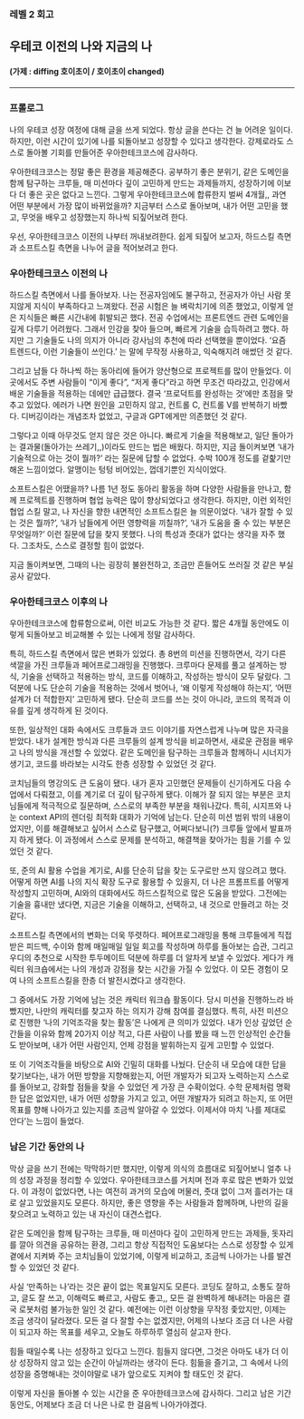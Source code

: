 ### **레벨 2 회고**

## 우테코 이전의 나와 지금의 나

#### (가제 : diffing 호이초이 / 호이초이 changed)

---

### **프롤로그**

나의 우테코 성장 여정에 대해 글을 쓰게 되었다. 항상 글을 쓴다는 건 늘 어려운 일이다. 하지만, 이런 시간이 있기에 나를 되돌아보고 성장할 수 있다고 생각한다. 강제로라도 스스로 돌아볼 기회를 만들어준 우아한테크코스에 감사하다.

우아한테크코스는 정말 좋은 환경을 제공해준다. 공부하기 좋은 분위기, 같은 도메인을 함께 탐구하는 크루들, 매 미션마다 깊이 고민하게 만드는 과제들까지, 성장하기에 이보다 더 좋은 곳은 없다고 느낀다. 그렇게 우아한테크코스에 합류한지 벌써 4개월,, 과연 어떤 부분에서 가장 많이 바뀌었을까? 지금부터 스스로 돌아보며, 내가 어떤 고민을 했고, 무엇을 배우고 성장했는지 하나씩 되짚어보려 한다.

우선, 우아한테크코스 이전의 나부터 꺼내보려한다.
쉽게 되짚어 보고자, 하드스킬 측면과 소프트스킬 측면을 나누어 글을 적어보려고 한다.

### **우아한테크코스 이전의 나**

하드스킬 측면에서 나를 돌아보자. 나는 전공자임에도 불구하고, 전공자가 아닌 사람 못지않게 지식이 부족하다고 느껴왔다. 전공 시험은 늘 벼락치기에 의존 했었고, 이렇게 얻은 지식들은 빠른 시간내에 휘발되곤 했다. 전공 수업에서는 프론트엔드 관련 도메인을 깊게 다루기 어려웠다. 그래서 인강을 찾아 들으며, 빠르게 기술을 습득하려고 했다. 하지만 그 기술들도 나의 의지가 아니라 강사님의 추천에 따라 선택했을 뿐이었다. ‘요즘 트렌드다, 이런 기술들이 쓰인다.’ 는 말에 무작정 사용하고, 익숙해지려 애썼던 것 같다.

그리고 남들 다 하나씩 하는 동아리에 들어가 양산형으로 프로젝트를 많이 만들었다. 이곳에서도 주변 사람들이 “이게 좋다”, “저게 좋다”라고 하면 무조건 따라갔고, 인강에서 배운 기술들을 적용하는 데에만 급급했다. 결국 ‘프로덕트를 완성하는 것’에만 초점을 맞추고 있었다. 에러가 나면 원인을 고민하지 않고, 컨트롤 C, 컨트롤 V를 반복하기 바빴다. 디버깅이라는 개념조차 없었고, 구글과 GPT에게만 의존했던 것 같다.

그렇다고 이때 아무것도 얻지 않은 것은 아니다. 빠르게 기술을 적용해보고, 일단 돌아가는 결과물(돌아가는 쓰레기,,)이라도 만드는 법은 배웠다. 하지만, 지금 돌이켜보면 ‘내가 기술적으로 아는 것이 뭘까?’ 라는 질문에 답할 수 없었다. 수박 100개 정도를 겉핥기만 해온 느낌이었다. 알맹이는 텅텅 비어있는, 껍데기뿐인 지식이었다.

소프트스킬은 어땠을까? 나름 1년 정도 동아리 활동을 하며 다양한 사람들을 만나고, 함께 프로젝트를 진행하며 협업 능력은 많이 향상되었다고 생각한다. 하지만, 이런 외적인 협업 스킬 말고, 나 자신을 향한 내면적인 소프트스킬은 늘 의문이었다. ‘내가 잘할 수 있는 것은 뭘까?’, ‘내가 남들에게 어떤 영향력을 끼칠까?’, ‘내가 도움을 줄 수 있는 부분은 무엇일까?’ 이런 질문에 답을 찾지 못했다. 나의 특성과 줏대가 없다는 생각을 자주 했다. 그조차도, 스스로 결정할 힘이 없었다.

지금 돌이켜보면, 그때의 나는 굉장히 불완전하고, 조금만 흔들어도 쓰러질 것 같은 부실공사 같았다.

### **우아한테크코스 이후의 나**

우아한테크코스에 합류함으로써, 이런 비교도 가능한 것 같다. 짧은 4개월 동안에도 이렇게 되돌아보고 비교해볼 수 있는 나에게 정말 감사하다.

특히, 하드스킬 측면에서 많은 변화가 있었다. 총 8번의 미션을 진행하면서, 각기 다른 색깔을 가진 크루들과 페어프로그래밍을 진행했다. 크루마다 문제를 풀고 설계하는 방식, 기술을 선택하고 적용하는 방식, 코드를 이해하고, 작성하는 방식이 모두 달랐다. 그 덕분에 나도 단순히 기술을 적용하는 것에서 벗어나, ‘왜 이렇게 작성해야 하는지’, ‘어떤 설계가 더 적합한지’ 고민하게 됐다. 단순히 코드를 쓰는 것이 아니라, 코드의 목적과 이유를 깊게 생각하게 된 것이다.

또한, 일상적인 대화 속에서도 크루들과 코드 이야기를 자연스럽게 나누며 많은 자극을 받았다. 내가 설계한 방식과 다른 크루들의 설계 방식을 비교하면서, 새로운 관점을 배우고 나의 방식을 개선할 수 있었다. 같은 도메인을 탐구하는 크루들과 함께하니 시너지가 생기고, 코드를 바라보는 시각도 한층 성장할 수 있었던 것 같다.

코치님들의 명강의도 큰 도움이 됐다. 내가 혼자 고민했던 문제들이 신기하게도 다음 수업에서 다뤄졌고, 이를 계기로 더 깊이 탐구하게 됐다. 이해가 잘 되지 않는 부분은 코치님들에게 적극적으로 질문하며, 스스로의 부족한 부분을 채워나갔다. 특히, 시지프와 나눈 context API의 렌더링 최적화 대화가 기억에 남는다. 단순히 미션 범위 밖의 내용이었지만, 이를 해결해보고 싶어서 스스로 탐구했고, 어쩌다보니(?) 크루들 앞에서 발표까지 하게 됐다. 이 과정에서 스스로 문제를 분석하고, 해결책을 찾아가는 힘을 기를 수 있었던 것 같다.

또, 준의 AI 활용 수업을 계기로, AI를 단순히 답을 찾는 도구로만 쓰지 않으려고 했다. 어떻게 하면 AI를 나의 지식 확장 도구로 활용할 수 있을지, 더 나은 프롬프트를 어떻게 작성할지 고민하며, AI와의 대화에서도 하드스킬적으로 많은 도움을 받았다.
그전에는 기술을 흉내만 냈다면, 지금은 기술을 이해하고, 선택하고, 내 것으로 만들려고 하는 것 같다.

소프트스킬 측면에서의 변화는 더욱 뚜렷하다. 페어프로그래밍을 통해 크루들에게 직접 받은 피드백, 수이와 함께 매일매일 일일 회고를 작성하며 하루를 돌아보는 습관, 그리고 우디의 추천으로 시작한 투두메이트 덕분에 하루를 더 알차게 보낼 수 있었다. 게다가 캐릭터 워크숍에서는 나의 개성과 강점을 찾는 시간을 가질 수 있었다. 이 모든 경험이 모여 나의 소프트스킬을 한층 더 발전시켰다고 생각한다.

그 중에서도 가장 기억에 남는 것은 캐릭터 워크숍 활동이다. 당시 미션을 진행하느라 바빴지만, 나만의 캐릭터를 찾고자 하는 의지가 강해 참여를 결심했다. 특히, 사전 미션으로 진행한 ‘나의 기억조각을 찾는 활동’은 나에게 큰 의미가 있었다. 내가 인상 깊었던 순간들을 이유와 함께 20가지 이상 적고, 다른 사람이 나를 봤을 때 느낀 인상적인 순간들도 받아보며, 내가 어떤 사람인지, 언제 강점을 발휘하는지 깊게 고민할 수 있었다.

또 이 기억조각들을 바탕으로 AI와 긴밀히 대화를 나눴다. 단순히 내 모습에 대한 답을 찾기보다는, 내가 어떤 방향을 지향해왔는지, 어떤 개발자가 되고자 노력하는지 스스로를 돌아보고, 강화할 점들을 찾을 수 있었던 게 가장 큰 수확이었다. 수학 문제처럼 명확한 답은 없었지만, 내가 어떤 성향을 가지고 있고, 어떤 개발자가 되려고 하는지, 또 어떤 목표를 향해 나아가고 있는지를 조금씩 알아갈 수 있었다.
이제서야 마치 ‘나를 제대로 안다’는 느낌이 들었다.

### **남은 기간 동안의 나**

막상 글을 쓰기 전에는 막막하기만 했지만, 이렇게 의식의 흐름대로 되짚어보니 얼추 나의 성장 과정을 정리할 수 있었다. 우아한테크코스를 거치며 전과 후로 많은 변화가 있었다. 이 과정이 없었다면, 나는 여전히 과거의 모습에 머물러, 줏대 없이 그저 흘러가는 대로 살고 있었을지도 모른다. 하지만, 좋은 영향을 주는 사람들과 함께하며, 나만의 길을 찾으려고 노력하고 있는 내 자신이 대견스럽다.

같은 도메인을 함께 탐구하는 크루들, 매 미션마다 깊이 고민하게 만드는 과제들, 돗자리를 깔아 의견을 공유하는 환경, 그리고 항상 직접적인 도움보다는 스스로 성장할 수 있게 곁에서 지켜봐 주는 코치님들이 있었기에, 이렇게 비교하고, 조금씩 나아가는 나를 발견할 수 있었던 것 같다.

사실 ‘만족하는 나’라는 것은 끝이 없는 목표일지도 모른다. 코딩도 잘하고, 소통도 잘하고, 글도 잘 쓰고, 이해력도 빠르고, 사람도 좋고,, 모든 걸 완벽하게 해내려는 마음은 결국 로봇처럼 불가능한 일인 것 같다. 예전에는 이런 이상향을 무작정 좇았지만, 이제는 조금 생각이 달라졌다. 모든 걸 다 잘할 수는 없겠지만, 어제의 나보다 조금 더 나은 사람이 되고자 하는 목표를 세우고, 오늘도 하루하루 열심히 살고자 한다.

힘들 때일수록 나는 성장하고 있다고 느낀다. 힘들지 않다면, 그것은 아마도 내가 더 이상 성장하지 않고 있는 순간이 아닐까라는 생각이 든다. 힘듦을 즐기고, 그 속에서 나의 성장을 증명해내는 것이야말로 내가 앞으로도 지켜야 할 태도인 것 같다.

이렇게 자신을 돌아볼 수 있는 시간을 준 우아한테크코스에 감사하다. 그리고 남은 기간 동안도, 어제보다 조금 더 나은 나로 한 걸음씩 나아가야겠다.
